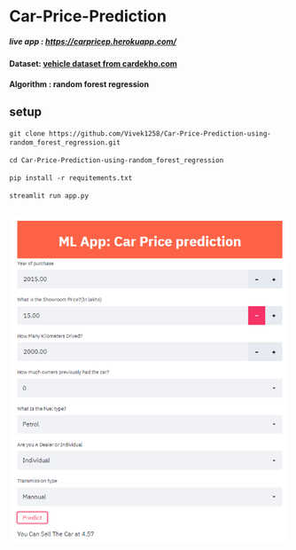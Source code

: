 # Car-Price-Prediction

##### live app : https://carpricep.herokuapp.com/

#### Dataset: [vehicle dataset from cardekho.com](https://www.kaggle.com/nehalbirla/vehicle-dataset-from-cardekho)

#### Algorithm : random forest regression

## setup
```
git clone https://github.com/Vivek1258/Car-Price-Prediction-using-random_forest_regression.git

cd Car-Price-Prediction-using-random_forest_regression

pip install -r requitements.txt

streamlit run app.py
```

## ![Screenshot](images/image.png)

